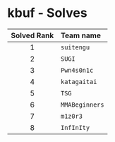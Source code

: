 # kbuf - Solves
| Solved Rank | Team name |
|:-----------:|:----------|
| 1 | `suitengu` |
| 2 | `SUGI` |
| 3 | `Pwn4s0n1c` |
| 4 | `katagaitai` |
| 5 | `TSG` |
| 6 | `MMABeginners` |
| 7 | `m1z0r3` |
| 8 | `InfInIty` |